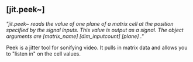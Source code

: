 ## [jit.peek~]

*"jit.peek~ reads the value of one plane of a matrix cell at the position specified by the signal inputs. This value is output as a signal. The object arguments are [matrix_name] [dim_inputcount] [plane] ."*

Peek is a jitter tool for sonifying video. It pulls in matrix data and allows you to "listen in" on the cell values. 